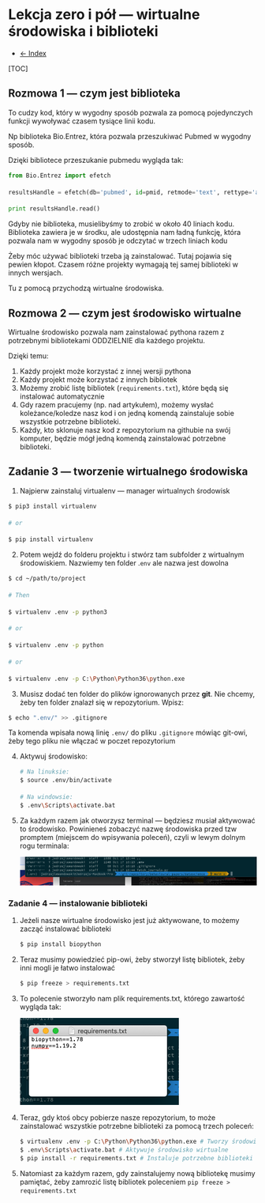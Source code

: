 # Lekcja zero i pół — wirtualne środowiska i biblioteki

- [<- Index](../README.md)

[TOC]



## Rozmowa 1 — czym jest biblioteka

To cudzy kod, który w wygodny sposób pozwala za pomocą pojedynczych funkcji wywoływać czasem tysiące linii kodu.

Np biblioteka Bio.Entrez, która pozwala przeszukiwać Pubmed w wygodny sposób.

Dzięki bibliotece przeszukanie pubmedu wygląda tak:

```python
from Bio.Entrez import efetch

resultsHandle = efetch(db='pubmed', id=pmid, retmode='text', rettype='abstract')

print resultsHandle.read()
```

Gdyby nie biblioteka, musielibyśmy to zrobić w około 40 liniach kodu. Biblioteka zawiera je w środku, ale udostępnia nam ładną funkcję, która pozwala nam w wygodny sposób je odczytać w trzech liniach kodu



Żeby móc używać biblioteki trzeba ją zainstalować. Tutaj pojawia się pewien kłopot. Czasem różne projekty wymagają tej samej biblioteki w innych wersjach. 

Tu z pomocą przychodzą wirtualne środowiska.



## Rozmowa 2 — czym jest środowisko wirtualne

Wirtualne środowisko pozwala nam zainstalować pythona razem z potrzebnymi bibliotekami ODDZIELNIE dla każdego projektu.

Dzięki temu:

1. Każdy projekt może korzystać z innej wersji pythona
2. Każdy projekt może korzystać z innych bibliotek
3. Możemy zrobić listę bibliotek (`requirements.txt`), które będą się instalować automatycznie 
4. Gdy razem pracujemy (np. nad artykułem), możemy wysłać koleżance/koledze nasz kod i on jedną komendą zainstaluje sobie wszystkie potrzebne biblioteki.
5. Każdy, kto sklonuje nasz kod z repozytorium na githubie na swój komputer, będzie mógł jedną komendą zainstalować potrzebne biblioteki.



## Zadanie 3 — tworzenie wirtualnego środowiska

1. Najpierw zainstaluj virtualenv — manager wirtualnych środowisk

```bash
$ pip3 install virtualenv

# or

$ pip install virtualenv
```



2. Potem wejdź do folderu projektu i stwórz tam subfolder z wirtualnym środowiskiem. Nazwiemy ten folder .`env` ale nazwa jest dowolna

```bash
$ cd ~/path/to/project

# Then

$ virtualenv .env -p python3

# or

$ virtualenv .env -p python

# or

$ virtualenv .env -p C:\Python\Python36\python.exe
```



3. Musisz dodać ten folder do plików ignorowanych przez **git**. Nie chcemy, żeby ten folder znalazł się w repozytorium. Wpisz:

```bash
$ echo ".env/" >> .gitignore
```

Ta komenda wpisała nową linię `.env/` do pliku `.gitignore` mówiąc git-owi, żeby tego pliku nie włączać w poczet repozytorium



4. Aktywuj środowisko:

   ```bash
   # Na linuksie: 
   $ source .env/bin/activate 
   
   # Na windowsie:
   $ .env\Scripts\activate.bat
   ```



5. Za każdym razem jak otworzysz terminal — będziesz musiał aktywować to środowisko. Powinieneś zobaczyć nazwę środowiska przed tzw promptem (miejscem do wpisywania poleceń), czyli w lewym dolnym rogu terminala:

   ![virtualenv w prompcie](./env-prompt.png)



### Zadanie 4 — instalowanie biblioteki

1. Jeżeli nasze wirtualne środowisko jest już aktywowane, to możemy zacząć instalować biblioteki

   ```bash
   $ pip install biopython
   ```

2. Teraz musimy powiedzieć pip-owi, żeby stworzył listę bibliotek, żeby inni mogli je łatwo instalować

   ```bash
   $ pip freeze > requirements.txt
   ```

3. To polecenie stworzyło nam plik requirements.txt, którego zawartość wygląda tak:

   ![Requirements.txt](./requirements.png)

4. Teraz, gdy ktoś obcy pobierze nasze repozytorium, to może zainstalować wszystkie potrzebne biblioteki za pomocą trzech poleceń:

   ```bash
   $ virtualenv .env -p C:\Python\Python36\python.exe # Tworzy środowisko wirtualne
   $ .env\Scripts\activate.bat # Aktywuje środowisko wirtualne
   $ pip install -r requirements.txt # Instaluje potrzebne biblioteki
   ```

5. Natomiast za każdym razem, gdy zainstalujemy nową bibliotekę musimy pamiętać, żeby zamrozić listę bibliotek poleceniem `pip freeze > requirements.txt`


